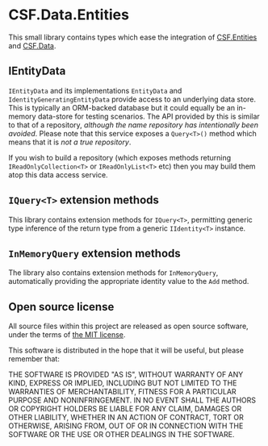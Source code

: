 # CSF.Data.Entities
This small library contains types which ease the integration of [CSF.Entities] and [CSF.Data].

[CSF.Entities]: https://github.com/csf-dev/CSF.Entities/
[CSF.Data]: https://github.com/csf-dev/CSF.Data/

## IEntityData
`IEntityData` and its implementations `EntityData` and `IdentityGeneratingEntityData` provide access to an underlying data store. This is typically an ORM-backed database but it could equally be an in-memory data-store for testing scenarios. The API provided by this is similar to that of a repository, *although the name repository has intentionally been avoided*.  Please note that this service exposes a `Query<T>()` method which means that it is *not a true repository*.

If you wish to build a repository (which exposes methods returning `IReadOnlyCollection<T>` or `IReadOnlyList<T>` etc) then you may build them atop this data access service.

## `IQuery<T>` extension methods
This library contains extension methods for `IQuery<T>`, permitting generic type inference of the return type from a generic `IIdentity<T>` instance.

## `InMemoryQuery` extension methods
The library also contains extension methods for `InMemoryQuery`, automatically providing the appropriate identity value to the `Add` method.

## Open source license
All source files within this project are released as open source software,
under the terms of [the MIT license].

[the MIT license]: http://opensource.org/licenses/MIT

This software is distributed in the hope that it will be useful, but please
remember that:

THE SOFTWARE IS PROVIDED "AS IS", WITHOUT WARRANTY OF ANY KIND, EXPRESS OR
IMPLIED, INCLUDING BUT NOT LIMITED TO THE WARRANTIES OF MERCHANTABILITY,
FITNESS FOR A PARTICULAR PURPOSE AND NONINFRINGEMENT. IN NO EVENT SHALL THE
AUTHORS OR COPYRIGHT HOLDERS BE LIABLE FOR ANY CLAIM, DAMAGES OR OTHER
LIABILITY, WHETHER IN AN ACTION OF CONTRACT, TORT OR OTHERWISE, ARISING FROM,
OUT OF OR IN CONNECTION WITH THE SOFTWARE OR THE USE OR OTHER DEALINGS IN
THE SOFTWARE.